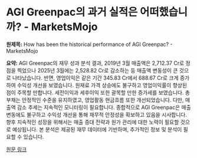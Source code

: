 # AGI Greenpac의 과거 실적은 어떠했습니까? - MarketsMojo

**원제목:** How has been the historical performance of AGI Greenpac? - MarketsMojo

**요약:** AGI Greenpac의 재무 성과 분석 결과, 2019년 3월 매출액은 2,712.37 Cr로 정점을 찍었으나 2025년 3월에는 2,528.82 Cr로 감소하는 등 매출액 변동성이 큰 것으로 나타났습니다.  반면, 영업이익은 같은 기간 345.83 Cr에서 688.67 Cr로 크게 증가하여 수익성 개선을 보였습니다. 원재료 가격 상승에도 불구하고 영업이익률이 향상된 점이 주목할 만합니다.  세전이익과 세후이익 또한 괄목할 만한 증가세를 보였습니다. 총 부채는 안정적인 수준을 유지하였고, 영업활동 현금흐름 또한 개선되었습니다.  다만, 매출액 감소 추세는 지속적인 모니터링이 필요합니다. 종합적으로 AGI Greenpac은 매출 변동에도 불구하고 수익성 개선을 통해 재무적 안정성을 확보하고 있음을 시사합니다.  향후 지속적인 성장을 위해서는 매출 증대 전략과 원가 관리에 대한 노력이 필요할 것으로 예상됩니다.  본 분석은 제공된 재무 데이터에 기반하며,  추가적인 정보 및 분석이 필요할 수 있습니다.

[원문 링크](https://www.marketsmojo.com/news/stocks-in-action/how-has-been-the-historical-performance-of-agi-greenpac-3284215)
